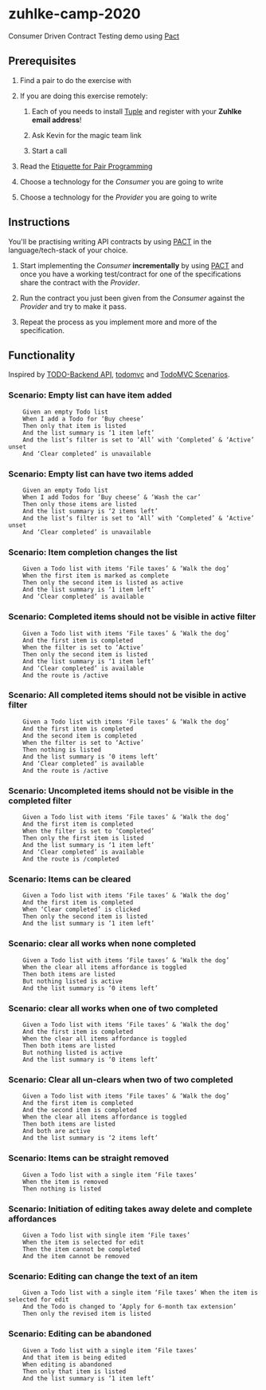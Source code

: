 # zuhlke-camp-2020

Consumer Driven Contract Testing demo using [Pact](https://docs.pact.io/)

## Prerequisites

1. Find a pair to do the exercise with

1. If you are doing this exercise remotely:

    1. Each of you needs to install [Tuple][4] and register with your **Zuhlke email address**!

    1. Ask Kevin for the magic team link

    1. Start a call

1. Read the [Etiquette for Pair Programming][1]

1. Choose a technology for the *Consumer* you are going to write

1. Choose a technology for the *Provider* you are going to write

## Instructions

You'll be practising writing API contracts by using [PACT][2] in the language/tech-stack of your choice.

1. Start implementing the *Consumer* **incrementally** by using [PACT][2] and once you have a working test/contract for one of the specifications share the contract with the *Provider*.

1. Run the contract you just been given from the *Consumer* against the *Provider* and try to make it pass.

1. Repeat the process as you implement more and more of the specification.

## Functionality

Inspired by [TODO-Backend API][3], [todomvc][5] and [TodoMVC Scenarios][6].

### Scenario: Empty list can have item added

        Given an empty Todo list
        When I add a Todo for ‘Buy cheese’
        Then only that item is listed
        And the list summary is ‘1 item left’
        And the list’s filter is set to ‘All’ with ‘Completed’ & ‘Active’ unset
        And ‘Clear completed’ is unavailable

### Scenario: Empty list can have two items added

        Given an empty Todo list
        When I add Todos for ‘Buy cheese’ & ‘Wash the car’
        Then only those items are listed
        And the list summary is ‘2 items left’
        And the list’s filter is set to ‘All’ with ‘Completed’ & ‘Active’ unset
        And ‘Clear completed’ is unavailable

### Scenario: Item completion changes the list

        Given a Todo list with items ‘File taxes’ & ‘Walk the dog’
        When the first item is marked as complete
        Then only the second item is listed as active
        And the list summary is ‘1 item left’
        And ‘Clear completed’ is available

### Scenario: Completed items should not be visible in active filter

        Given a Todo list with items ‘File taxes’ & ‘Walk the dog’
        And the first item is completed
        When the filter is set to ‘Active’
        Then only the second item is listed
        And the list summary is ‘1 item left’
        And ‘Clear completed’ is available
        And the route is /active

### Scenario: All completed items should not be visible in active filter

        Given a Todo list with items ‘File taxes’ & ‘Walk the dog’
        And the first item is completed
        And the second item is completed
        When the filter is set to ‘Active’
        Then nothing is listed
        And the list summary is ‘0 items left’
        And ‘Clear completed’ is available
        And the route is /active

### Scenario: Uncompleted items should not be visible in the completed filter

        Given a Todo list with items ‘File taxes’ & ‘Walk the dog’
        And the first item is completed
        When the filter is set to ‘Completed’
        Then only the first item is listed
        And the list summary is ‘1 item left’
        And ‘Clear completed’ is available
        And the route is /completed

### Scenario: Items can be cleared

        Given a Todo list with items ‘File taxes’ & ‘Walk the dog’
        And the first item is completed
        When ‘Clear completed’ is clicked
        Then only the second item is listed
        And the list summary is ‘1 item left’

### Scenario: clear all works when none completed

        Given a Todo list with items ‘File taxes’ & ‘Walk the dog’
        When the clear all items affordance is toggled
        Then both items are listed
        But nothing listed is active
        And the list summary is ‘0 items left’

### Scenario: clear all works when one of two completed

        Given a Todo list with items ‘File taxes’ & ‘Walk the dog’
        And the first item is completed
        When the clear all items affordance is toggled
        Then both items are listed
        But nothing listed is active
        And the list summary is ‘0 items left’

### Scenario: Clear all un-clears when two of two completed

        Given a Todo list with items ‘File taxes’ & ‘Walk the dog’
        And the first item is completed
        And the second item is completed
        When the clear all items affordance is toggled
        Then both items are listed
        And both are active
        And the list summary is ‘2 items left’

### Scenario: Items can be straight removed

        Given a Todo list with a single item ‘File taxes’
        When the item is removed
        Then nothing is listed

### Scenario: Initiation of editing takes away delete and complete affordances

        Given a Todo list with single item ‘File taxes’
        When the item is selected for edit
        Then the item cannot be completed
        And the item cannot be removed

### Scenario: Editing can change the text of an item

        Given a Todo list with a single item ‘File taxes’ When the item is selected for edit
        And the Todo is changed to ‘Apply for 6-month tax extension’
        Then only the revised item is listed

### Scenario: Editing can be abandoned

        Given a Todo list with a single item ‘File taxes’
        And that item is being edited
        When editing is abandoned
        Then only that item is listed
        And the list summary is ‘1 item left’

[1]: https://github.com/ToastShaman/zuhlke-camp-2022/blob/open-space/pair-programming/build/pair-programming-guide.pdf
[2]: https://pact.io/
[3]: https://todobackend.com/
[4]: https://tuple.app/
[5]: https://github.com/tastejs/todomvc/blob/master/app-spec.md
[6]: https://paulhammant.com/2017/05/14/todomvc-and-given-when-then-scenarios/